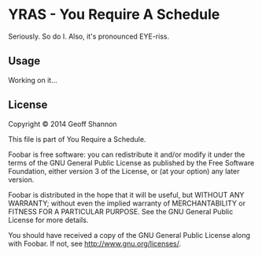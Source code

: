 # YRAS - You Require A Schedule

Seriously. So do I. Also, it's pronounced EYE-riss.

## Usage

Working on it...

## License

Copyright © 2014 Geoff Shannon

This file is part of You Require a Schedule.

Foobar is free software: you can redistribute it and/or modify
it under the terms of the GNU General Public License as published by
the Free Software Foundation, either version 3 of the License, or
(at your option) any later version.

Foobar is distributed in the hope that it will be useful,
but WITHOUT ANY WARRANTY; without even the implied warranty of
MERCHANTABILITY or FITNESS FOR A PARTICULAR PURPOSE.  See the
GNU General Public License for more details.

You should have received a copy of the GNU General Public License
along with Foobar.  If not, see <http://www.gnu.org/licenses/>.
